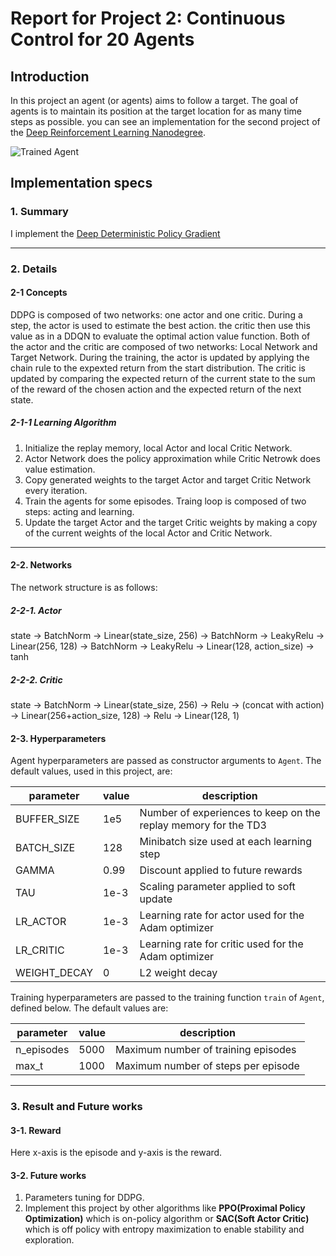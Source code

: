 [//]: # (Image References)

[image1]: https://user-images.githubusercontent.com/10624937/43851024-320ba930-9aff-11e8-8493-ee547c6af349.gif "Trained Agent"
[image2]: https://user-images.githubusercontent.com/10624937/43851646-d899bf20-9b00-11e8-858c-29b5c2c94ccc.png "Crawler"


# Report for Project 2: Continuous Control for 20 Agents
    
## Introduction

In this project an agent (or agents) aims to follow a target. The goal of agents is to maintain its position at the target location for as many time steps as possible. you can see an implementation for the second project of the [Deep Reinforcement Learning Nanodegree](https://www.udacity.com/course/deep-reinforcement-learning-nanodegree--nd893).

![Trained Agent][image1]
## Implementation specs

### 1. Summary

I implement the [Deep Deterministic Policy Gradient](https://arxiv.org/pdf/1509.02971)

--------

### 2. Details

#### 2-1 Concepts

DDPG is composed of two networks: one actor and one critic.
During a step, the actor is used to estimate the best action. the critic then use this value as in a DDQN to evaluate the optimal action value function.
Both of the actor and the critic are composed of two networks: Local Network and Target Network. 
During the training, the actor is updated by applying the chain rule to the expexted return from the start distribution. The critic is updated by comparing the expected return of the current state to the sum of the reward of the chosen action and the expected return of the next state.


##### 2-1-1 Learning Algorithm

1. Initialize the replay memory, local Actor and local Critic Network.
2. Actor Network does the policy approximation while Critic Netrowk does value estimation. 
3. Copy generated weights to the target Actor and target Critic Network every iteration.
4. Train the agents for some episodes. Traing loop is composed of two steps: acting and learning.
5. Update the target Actor and the target Critic weights by making a copy of the current weights of the local Actor and Critic Network.

------------
#### 2-2. Networks

The network structure is as follows:

##### 2-2-1. Actor

state -> BatchNorm -> Linear(state_size, 256) -> BatchNorm -> LeakyRelu -> Linear(256, 128) -> BatchNorm -> LeakyRelu -> Linear(128, action_size) -> tanh

##### 2-2-2. Critic

state -> BatchNorm -> Linear(state_size, 256) -> Relu -> (concat with action) -> Linear(256+action_size, 128) -> Relu -> Linear(128, 1) 

#### 2-3. Hyperparameters

Agent hyperparameters are passed as constructor arguments to `Agent`.  The default values, used in this project, are:

| parameter    | value  | description                                                                   |
|--------------|--------|-------------------------------------------------------------------------------|
| BUFFER_SIZE  | 1e5    | Number of experiences to keep on the replay memory for the TD3                |
| BATCH_SIZE   | 128    | Minibatch size used at each learning step                                     |
| GAMMA        | 0.99   | Discount applied to future rewards                                            |
| TAU          | 1e-3   | Scaling parameter applied to soft update                                      |
| LR_ACTOR     | 1e-3   | Learning rate for actor used for the Adam optimizer                           |
| LR_CRITIC    | 1e-3   | Learning rate for critic used for the Adam optimizer                          |
| WEIGHT_DECAY | 0      | L2 weight decay                                                               |


Training hyperparameters are passed to the training function `train` of `Agent`, defined below.  The default values are:

| parameter                     | value            | description                                                             |
|-------------------------------|------------------|-------------------------------------------------------------------------|
| n_episodes                    | 5000             | Maximum number of training episodes                                     |
| max_t                         | 1000             | Maximum number of steps per episode                                     |


-----------

### 3. Result and Future works

#### 3-1. Reward


Here x-axis is the episode and y-axis is the reward.

#### 3-2. Future works

1. Parameters tuning for DDPG. 
2. Implement this project by other algorithms like **PPO(Proximal Policy Optimization)** which is on-policy algorithm or **SAC(Soft Actor Critic)** which is off policy with entropy maximization to enable stability and exploration.
   